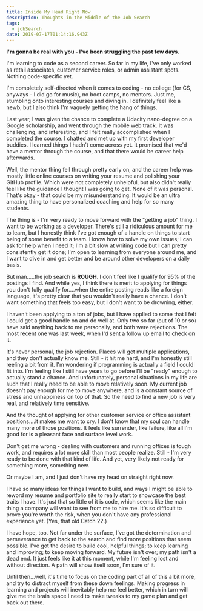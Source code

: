 ```yaml
---
title: Inside My Head Right Now
description: Thoughts in the Middle of the Job Search
tags:
  - jobSearch
date: 2019-07-17T01:14:16.943Z
---
```

**I'm gonna be real with you - I've been struggling the past few days.** 

I'm learning to code as a second career. So far in my life, I've only worked as retail associates, customer service roles, or admin assistant spots. Nothing code-specific yet. 

I'm completely self-directed when it comes to coding - no college (for CS, anyways - I did go for music), no boot camps, no mentors. Just me, stumbling onto interesting courses and diving in. I definitely feel like a newb, but I also think I'm vaguely getting the hang of things. 

Last year, I was given the chance to complete a Udacity nano-degree on a Google scholarship, and went through the mobile web track. It was challenging, and interesting, and I felt really accomplished when I completed the course. I chatted and met up with my first developer buddies. I learned things I hadn't come across yet. It promised that we'd have a mentor through the course, and that there would be career help afterwards. 

Well, the mentor thing fell through pretty early on, and the career help was mostly little online courses on writing your resume and polishing your GitHub profile. Which were not completely unhelpful, but also didn't really feel like the guidance I thought I was going to get. None of it was personal. That's okay - that could be my misunderstanding. It would be an ultra amazing thing to have personalized coaching and help for so many students.

The thing is - I'm very ready to move forward with the "getting a job" thing. I want to be working as a developer. There's still a ridiculous amount for me to learn, but I honestly think I've got enough of a handle on things to start being of some benefit to a team. I know how to solve my own issues; I can ask for help when I need it; I'm a bit slow at writing code but I can pretty consistently get it done; I'm open to learning from everyone around me, and I want to dive in and get better and be around other developers on a daily basis. 

But man.....the job search is **ROUGH**. I don't feel like I qualify for 95% of the postings I find. And while yes, I think there is merit to applying for things you don't fully qualify for....when the entire posting reads like a foreign language, it's pretty clear that you wouldn't really have a chance. I don't want something that feels too easy, but I don't want to be drowning, either. 

I haven't been applying to a ton of jobs, but I have applied to some that I felt I could get a good handle on and do well at. Only two so far (out of 10 or so) have said anything back to me personally, and both were rejections. The most recent one was last week, when I'd sent a follow up email to check on it. 

It's never personal, the job rejection. Places will get multiple applications, and they don't actually know me. Still - it hit me hard, and I'm honestly still reeling a bit from it. I'm wondering if programming is actually a field I could fit into. I'm feeling like I still have years to go before I'll be "ready" enough to actually stand a chance. And unfortunately, personal situations in my life are such that I really need to be able to move relatively soon. My current job doesn't pay enough for me to move anywhere, and is a constant source of stress and unhappiness on top of that. So the need to find a new job is very real, and relatively time sensitive.

And the thought of applying for other customer service or office assistant positions....it makes me want to cry. I don't know that my soul can handle many more of those positions. It feels like surrender, like failure, like all I'm good for is a pleasant face and surface level work. 

Don't get me wrong - dealing with customers and running offices is tough work, and requires a lot more skill than most people realize. Still - I'm very ready to be done with that kind of life. And yet, very likely not ready for something more, something new. 

Or maybe I am, and I just don't have my head on straight right now. 

I have so many ideas for things I want to build, and ways I might be able to reword my resume and portfolio site to really start to showcase the best traits I have. It's just that so little of it is code, which seems like the main thing a company will want to see from me to hire me. It's so difficult to prove you're worth the risk, when you don't have any professional experience yet. (Yes, that old Catch 22.)

I have hope, too. Not far under the surface, I've got the determination and perseverance to get back to the search and find more positions that seem possible. I've got the desire to build cool, helpful things; to keep learning and improving; to keep moving forward. My future isn't over; my path isn't a dead end. It just feels like it at this moment, while I'm feeling lost and without direction. A path will show itself soon, I'm sure of it.

Until then...well, it's time to focus on the coding part of all of this a bit more, and try to distract myself from these down feelings. Making progress in learning and projects will inevitably help me feel better, which in turn will give me the brain space I need to make tweaks to my game plan and get back out there.
